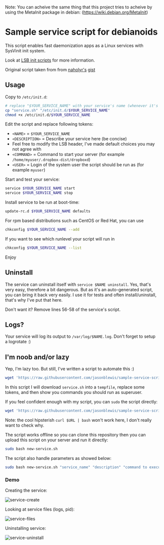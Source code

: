 Note: You can acheive the same thing that this project tries to acheive by using the MetaInit package in debian:
(https://wiki.debian.org/MetaInit)

# Sample service script for debianoids

This script enables fast daemonization apps as a Linux services with SysVinit init system.

Look at [LSB init scripts](http://wiki.debian.org/LSBInitScripts) for more information.

Original script taken from from [naholyr's](https://github.com/naholyr) [gist](https://gist.github.com/naholyr/4275302)

## Usage

Copy to `/etc/init.d`:

```sh
# replace "$YOUR_SERVICE_NAME" with your service's name (whenever it's not enough obvious)
cp "service.sh" "/etc/init.d/$YOUR_SERVICE_NAME"
chmod +x /etc/init.d/$YOUR_SERVICE_NAME
```

Edit the script and replace following tokens:

* `<NAME>` = `$YOUR_SERVICE_NAME`
* `<DESCRIPTION>` = Describe your service here (be concise)
* Feel free to modify the LSB header, I've made default choices you may not agree with
* `<COMMAND>` = Command to start your server (for example `/home/myuser/.dropbox-dist/dropboxd`)
* `<USER>` = Login of the system user the script should be run as (for example `myuser`)

Start and test your service:

```sh
service $YOUR_SERVICE_NAME start
service $YOUR_SERVICE_NAME stop
```

Install service to be run at boot-time:

```sh
update-rc.d $YOUR_SERVICE_NAME defaults
```
For rpm based distributions such as CentOS or Red Hat, you can use

```sh
chkconfig $YOUR_SERVICE_NAME --add
```
If you want to see which runlevel your script will run in

```sh
chkconfig $YOUR_SERVICE_NAME --list
```

Enjoy

## Uninstall

The service can uninstall itself with `service $NAME uninstall`. Yes, that's very easy, therefore a bit dangerous. But as it's an auto-generated script, you can bring it back very easily. I use it for tests and often install/uninstall, that's why I've put that here.

Don't want it? Remove lines 56-58 of the service's script.

## Logs?

Your service will log its output to `/var/log/$NAME.log`. Don't forget to setup a logrotate :)

## I'm noob and/or lazy

Yep, I'm lazy too. But still, I've written a script to automate this :)

```sh
wget 'https://raw.githubusercontent.com/jasonblewis/sample-service-script/master/new-service.sh' && bash new-service.sh
```

In this script I will download `service.sh` into a `tempfile`, replace some tokens, and then show you commands you should run as superuser.

If you feel confident enough with my script, you can `sudo` the script directly:

```sh
wget 'https://raw.githubusercontent.com/jasonblewis/sample-service-script/master/new-service.sh' && sudo bash new-service.sh
```

Note: the cool hipsterish `curl $URL | bash` won't work here, I don't really want to check why.

The script works offline so you can clone this repository then you can upload this script on your server and run it 
directly:

```sh
sudo bash new-service.sh
```

The script also handle parameters as showed below:

```sh
sudo bash new-service.sh "service_name" "description" "command to execute" "user which should run command"
```

### Demo

Creating the service:

![service-create](screenshots/service-create.png)

Looking at service files (logs, pid):

![service-files](screenshots/service-files.png)

Uninstalling service:

![service-uninstall](screenshots/service-uninstall.png)

